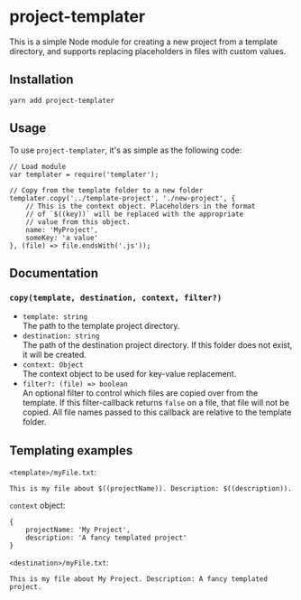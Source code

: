 # project-templater
This is a simple Node module for creating a new project from a template directory, and supports replacing placeholders in files with custom values.

## Installation
`yarn add project-templater`

## Usage
To use `project-templater`, it's as simple as the following code:

    // Load module
    var templater = require('templater');

    // Copy from the template folder to a new folder
    templater.copy('../template-project', './new-project', {
        // This is the context object. Placeholders in the format
        // of `$((key))` will be replaced with the appropriate
        // value from this object.
        name: 'MyProject',
        someKey: 'a value'
    }, (file) => file.endsWith('.js'));

## Documentation

### `copy(template, destination, context, filter?)`
- `template: string`  
    The path to the template project directory.
- `destination: string`  
    The path of the destination project directory. If this folder does not exist, it will be created.
- `context: Object`  
    The context object to be used for key-value replacement.
- `filter?: (file) => boolean`  
    An optional filter to control which files are copied over from the template. If this filter-callback returns `false` on a file, that file will not be copied. All file names passed to this callback are relative to the template folder.

## Templating examples
`<template>/myFile.txt`:

    This is my file about $((projectName)). Description: $((description)).

`context` object:

    {
        projectName: 'My Project',
        description: 'A fancy templated project'
    }

`<destination>/myFile.txt`:

    This is my file about My Project. Description: A fancy templated project.
    